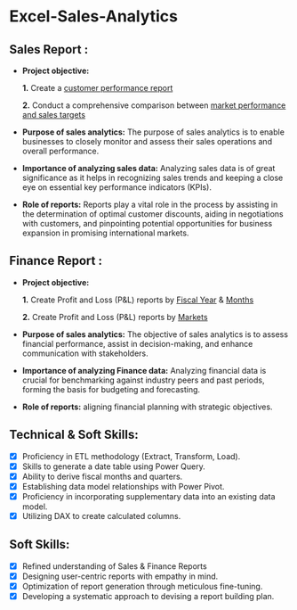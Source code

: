 # Excel-Sales-Analytics
## Sales Report :


- **Project objective:** 

    **1.** Create a [customer performance report](https://github.com/APsachan/Excel-Sales-Analytics/blob/main/Customer%20Performance%20Report.pdf)

    **2.** Conduct a comprehensive comparison between [market performance and sales targets](https://github.com/APsachan/Excel-Sales-Analytics/blob/main/Market%20Performance%20vs%20Target%20Report.pdf)

- **Purpose of sales analytics:** The purpose of sales analytics is to enable businesses to closely monitor and assess their sales operations and overall performance.

- **Importance of analyzing sales data:** Analyzing sales data is of great significance as it helps in recognizing sales trends and keeping a close eye on essential key performance indicators (KPIs).

- **Role of reports:** Reports play a vital role in the process by assisting in the determination of optimal customer discounts, aiding in negotiations with customers, and pinpointing potential opportunities for business expansion in promising international markets.

## Finance Report :

- **Project objective:** 

    **1.** Create Profit and Loss (P&L) reports by [Fiscal Year](https://github.com/APsachan/Excel-Sales-Analytics/blob/main/P%26L%20Statement%20by%20Fiscal%20Year.pdf) & [Months](https://github.com/APsachan/Excel-Sales-Analytics/blob/main/P%26L%20Statement%20by%20Months.pdf) 

   **2.** Create Profit and Loss (P&L) reports by [Markets](https://github.com/APsachan/Excel-Sales-Analytics/blob/main/P%26L%20Statement%20by%20Markets.pdf)

- **Purpose of sales analytics:** The objective of sales analytics is to assess financial performance, assist in decision-making, and enhance communication with stakeholders.
- **Importance of analyzing Finance data:** Analyzing financial data is crucial for benchmarking against industry peers and past periods, forming the basis for budgeting and forecasting.

- **Role of reports:** aligning financial planning with strategic objectives.


## Technical & Soft Skills:
- [x]	Proficiency in ETL methodology (Extract, Transform, Load).
- [x]	Skills to generate a date table using Power Query.
- [x]	Ability to derive fiscal months and quarters.
- [x]	Establishing data model relationships with Power Pivot.
- [x]	Proficiency in incorporating supplementary data into an existing data model.
- [x]	Utilizing DAX to create calculated columns.

## Soft Skills:
- [x]	Refined understanding of Sales & Finance Reports
- [x]	Designing user-centric reports with empathy in mind.
- [x]	Optimization of report generation through meticulous fine-tuning.
- [x]	Developing a systematic approach to devising a report building plan.
